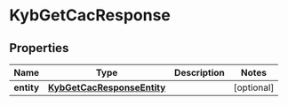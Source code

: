 

# KybGetCacResponse


## Properties

| Name | Type | Description | Notes |
|------------ | ------------- | ------------- | -------------|
|**entity** | [**KybGetCacResponseEntity**](KybGetCacResponseEntity.md) |  |  [optional] |




